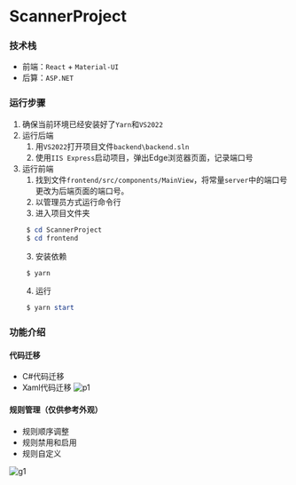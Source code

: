 # ScannerProject

### 技术栈
- 前端：`React` + `Material-UI`
- 后算：`ASP.NET`

### 运行步骤
1. 确保当前环境已经安装好了`Yarn`和`VS2022`
2. 运行后端
    1. 用`VS2022`打开项目文件`backend\backend.sln`
    2. 使用`IIS Express`启动项目，弹出Edge浏览器页面，记录端口号
3. 运行前端
    1. 找到文件`frontend/src/components/MainView`，将常量`server`中的端口号更改为后端页面的端口号。
    2. 以管理员方式运行命令行
    3. 进入项目文件夹
   ``` powershell
    $ cd ScannerProject
    $ cd frontend
    ```
    3. 安装依赖
   ``` powershell
    $ yarn
    ```
    4. 运行
   ``` powershell
    $ yarn start
    ```
   
### 功能介绍
#### 代码迁移
- C#代码迁移
- Xaml代码迁移
  ![p1](https://github.com/Kathleen-Xu/ScannerProject/assets/73981758/b8abd850-7e91-42fd-b953-70d1115bd9a9)
#### 规则管理（仅供参考外观）

- 规则顺序调整
- 规则禁用和启用
- 规则自定义

![g1](https://github.com/Kathleen-Xu/ScannerProject/assets/73981758/470ddebd-4f4e-4d61-984a-fdb92593fb4b)